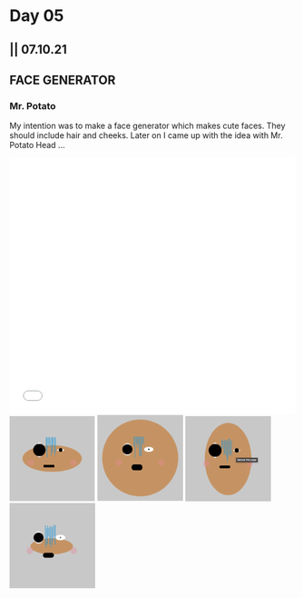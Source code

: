 # Day 05

## || 07.10.21

## FACE GENERATOR

### Mr. Potato

My intention was to make a face generator which makes cute faces. They should include hair and cheeks. Later on I came up with the idea with Mr. Potato Head ...

<iframe src="../content/day05/01/embed.html" width="100%" height="450" frameborder="no"></iframe>

<img src="../content/day05/01/potato1.png" width="30%">
<img src="../content/day05/01/potato2.png" width="30%">
<img src="../content/day05/01/potato3.png" width="30%">
<img src="../content/day05/01/potato4.png" width="30%">
